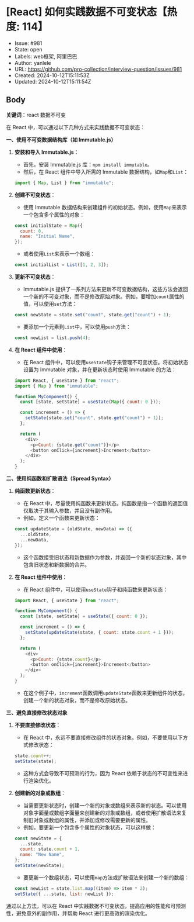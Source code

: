 # [React] 如何实践数据不可变状态【热度: 114】

- Issue: #981
- State: open
- Labels: web框架, 阿里巴巴
- Author: yanlele
- URL: https://github.com/pro-collection/interview-question/issues/981
- Created: 2024-10-12T15:11:53Z
- Updated: 2024-10-12T15:11:54Z

## Body

**关键词**：react 数据不可变

在 React 中，可以通过以下几种方式来实践数据不可变状态：

**一、使用不可变数据结构库（如 Immutable.js）**

1. **安装和导入 Immutable.js**：

   - 首先，安装 Immutable.js 库：`npm install immutable`。
   - 然后，在 React 组件中导入所需的 Immutable 数据结构，如`Map`和`List`：

   ```javascript
   import { Map, List } from "immutable";
   ```

2. **创建不可变状态**：

   - 使用 Immutable 数据结构来创建组件的初始状态。例如，使用`Map`来表示一个包含多个属性的对象：

   ```javascript
   const initialState = Map({
     count: 0,
     name: "Initial Name",
   });
   ```

   - 或者使用`List`来表示一个数组：

   ```javascript
   const initialList = List([1, 2, 3]);
   ```

3. **更新不可变状态**：

   - Immutable.js 提供了一系列方法来更新不可变数据结构，这些方法会返回一个新的不可变对象，而不是修改原始对象。例如，要增加`count`属性的值，可以使用`set`方法：

   ```javascript
   const newState = state.set("count", state.get("count") + 1);
   ```

   - 要添加一个元素到`List`中，可以使用`push`方法：

   ```javascript
   const newList = list.push(4);
   ```

4. **在 React 组件中使用**：

   - 在 React 组件中，可以使用`useState`钩子来管理不可变状态。将初始状态设置为 Immutable 对象，并在更新状态时使用 Immutable 的方法：

   ```javascript
   import React, { useState } from "react";
   import { Map } from "immutable";

   function MyComponent() {
     const [state, setState] = useState(Map({ count: 0 }));

     const increment = () => {
       setState(state.set("count", state.get("count") + 1));
     };

     return (
       <div>
         <p>Count: {state.get("count")}</p>
         <button onClick={increment}>Increment</button>
       </div>
     );
   }
   ```

**二、使用纯函数和扩散语法（Spread Syntax）**

1. **纯函数更新状态**：

   - 在 React 中，尽量使用纯函数来更新状态。纯函数是指一个函数的返回值仅取决于其输入参数，并且没有副作用。
   - 例如，定义一个函数来更新状态：

   ```javascript
   const updateState = (oldState, newData) => ({
     ...oldState,
     ...newData,
   });
   ```

   - 这个函数接受旧状态和新数据作为参数，并返回一个新的状态对象，其中包含旧状态和新数据的合并。

2. **在 React 组件中使用**：

   - 在 React 组件中，可以使用`useState`钩子和纯函数来更新状态：

   ```javascript
   import React, { useState } from "react";

   function MyComponent() {
     const [state, setState] = useState({ count: 0 });

     const increment = () => {
       setState(updateState(state, { count: state.count + 1 }));
     };

     return (
       <div>
         <p>Count: {state.count}</p>
         <button onClick={increment}>Increment</button>
       </div>
     );
   }
   ```

   - 在这个例子中，`increment`函数调用`updateState`函数来更新组件的状态，创建一个新的状态对象，而不是修改原始状态。

**三、避免直接修改状态对象**

1. **不要直接修改状态**：

   - 在 React 中，永远不要直接修改组件的状态对象。例如，不要使用以下方式修改状态：

   ```javascript
   state.count++;
   setState(state);
   ```

   - 这种方式会导致不可预测的行为，因为 React 依赖于状态的不可变性来进行渲染优化。

2. **创建新的对象或数组**：
   - 当需要更新状态时，创建一个新的对象或数组来表示新的状态。可以使用对象字面量或数组字面量来创建新的对象或数组，或者使用扩散语法来复制旧对象或数组的属性，并添加或修改需要更新的属性。
   - 例如，要更新一个包含多个属性的对象状态，可以这样做：
   ```javascript
   const newState = {
     ...state,
     count: state.count + 1,
     name: "New Name",
   };
   setState(newState);
   ```
   - 要更新一个数组状态，可以使用`map`方法或扩散语法来创建一个新的数组：
   ```javascript
   const newList = state.list.map((item) => item * 2);
   setState({ ...state, list: newList });
   ```

通过以上方法，可以在 React 中实践数据不可变状态，提高应用的性能和可预测性，避免意外的副作用，并帮助 React 进行更高效的渲染优化。

